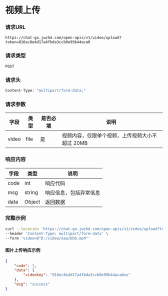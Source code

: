 # 视频上传

### 请求URL

`https://chat-go.jwzhd.com/open-apis/v1/video/upload?token=016ec8e4d17a4fbda3ccb0e99b44aca0`

### 请求类型

`POST`

### 请求头

```bash
Content-Type: "multipart/form-data;"
```

### 请求参数

| 字段  | 类型 | 是否必填 | 说明                                            |
| ----- | ---- | -------- | ----------------------------------------------- |
| video | file | 是       | 视频内容，仅限单个视频，上传视频大小不超过 20MB |

### 响应内容

| 字段 | 类型   | 说明                   |
| ---- | ------ | ---------------------- |
| code | int    | 响应代码               |
| msg  | string | 响应信息，包括异常信息 |
| data | Object | 返回数据               |

### 完整示例
```bash
curl --location 'https://chat-go.jwzhd.com/open-apis/v1/video/upload?token=016ec8e4d17a4fbda3ccb0e99b44aca0' \
--header 'Content-Type: multipart/form-data' \
--form 'video=@"D:/video/aaa/bbb.mp4"'
```

#### 图片上传响应示例

```json
{
    "code": 1,
    "data": {
        "videoKey": "016ec8e4d17a4fbda3ccb0e99b44aca0xx"
    },
    "msg": "success"
}
```
